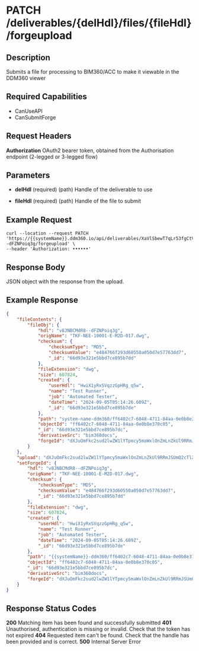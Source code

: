 # PATCH /deliverables/{delHdl}/files/{fileHdl}/forgeupload

## Description
Submits a file for processing to BIM360/ACC to make it viewable in the DDM360 viewer

## Required Capabilities
* CanUseAPI
* CanSubmitForge
## Request Headers

**Authorization** OAuth2 bearer token, obtained from the Authorisation endpoint (2-legged or 3-legged flow)

## Parameters
* **delHdl** (required) (path) Handle of the deliverable to use

* **fileHdl** (required) (path) Handle of the file to submit


## Example Request
```
curl --location --request PATCH 'https://{{systemName}}.ddm360.io/api/deliverables/XaVlSbewT7qLr53fgCtVgw/files/v8JNBCMdR8--dFZNPoiq3g/forgeupload' \
--header 'Authorization: ••••••'
```

## Response Body
JSON object with the response from the upload.

## Example Response
```JSON
{
    "fileContents": {
        "fileObj": {
            "hdl": "v8JNBCMdR8--dFZNPoiq3g",
            "origName": "TKF-NEE-10001-E-M2D-017.dwg",
            "checksum": {
                "checksumType": "MD5",
                "checksumValue": "e484766f293d60550a050d7e57763dd7",
                "_id": "66d93e321e5bbd7ce895b7dd"
            },
            "fileExtension": "dwg",
            "size": 607824,
            "created": {
                "userHdl": "HwiX1yRxSVqzzGpHRg_q5w",
                "name": "Test Runner",
                "job": "Automated Tester",
                "dateTime": "2024-09-05T05:14:26.609Z",
                "_id": "66d93e321e5bbd7ce895b7de"
            },
            "path": "system-name-ddm360/ff6402c7-6048-4711-84aa-0e0b8e370c05",
            "objectId": "ff6402c7-6048-4711-84aa-0e0b8e370c05",
            "_id": "66d93e321e5bbd7ce895b7dc",
            "derivativeSrc": "bim360docs",
            "forgeId": "dXJuOmFkc2sud2lwZW1lYTpmcy5maWxlOnZmLnZkUl9RRmJSUmQ2cTl2TlRQanFJV2c_dmVyc2lvbj02"
        }
    },
    "upload": "dXJuOmFkc2sud2lwZW1lYTpmcy5maWxlOnZmLnZkUl9RRmJSUmQ2cTl2TlRQanFJV2c_dmVyc2lvbj03",
    "setForgeId": {
        "hdl": "v8JNBCMdR8--dFZNPoiq3g",
        "origName": "TKF-NEE-10001-E-M2D-017.dwg",
        "checksum": {
            "checksumType": "MD5",
            "checksumValue": "e484766f293d60550a050d7e57763dd7",
            "_id": "66d93e321e5bbd7ce895b7dd"
        },
        "fileExtension": "dwg",
        "size": 607824,
        "created": {
            "userHdl": "HwiX1yRxSVqzzGpHRg_q5w",
            "name": "Test Runner",
            "job": "Automated Tester",
            "dateTime": "2024-09-05T05:14:26.609Z",
            "_id": "66d93e321e5bbd7ce895b7de"
        },
        "path": "{{systemName}}-ddm360/ff6402c7-6048-4711-84aa-0e0b8e370c05",
        "objectId": "ff6402c7-6048-4711-84aa-0e0b8e370c05",
        "_id": "66d93e321e5bbd7ce895b7dc",
        "derivativeSrc": "bim360docs",
        "forgeId": "dXJuOmFkc2sud2lwZW1lYTpmcy5maWxlOnZmLnZkUl9RRmJSUmQ2cTl2TlRQanFJV2c_dmVyc2lvbj03"
    }
}
```

## Response Status Codes
**200** Matching item has been found and successfully submitted
**401** Unauthorised, authentication is missing or invalid. Check that the token has not expired
**404** Requested item can't be found. Check that the handle has been provided and is correct.
**500** Internal Server Error


